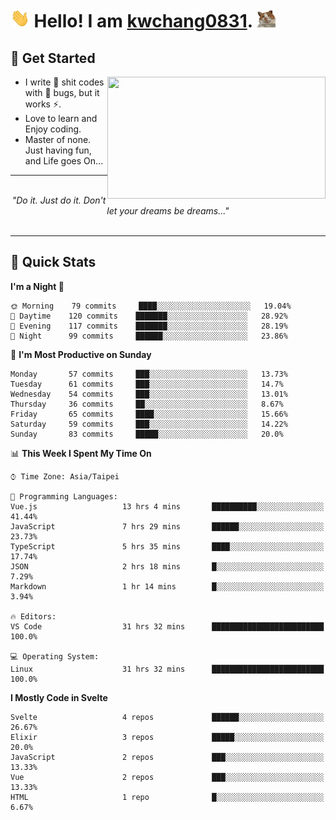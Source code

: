 <h1> <img src="./assets/hi.gif" height="30px"> Hello! I am <a href="https://github.com/kwchang0831">kwchang0831</a>. <img src="./assets/cool-cat.gif" height="30px"> </h1>
</h1>

## 🎉 Get Started

<a href="#"><img align="right" src="https://media.tenor.com/S5qCffxIFdUAAAAC/the-muppet-kermit-the-frog.gif" width="349" height="195" /></a>

- I write 💩 shit codes with 🐛 bugs, but it works ⚡️.
- Love to learn and Enjoy coding.
- Master of none. Just having fun, and Life goes On...

<hr/>
<br/>
<div align="center">
<i>"Do it. Just do it. Don't let your dreams be dreams..." </i>
</div>
<br/>
<hr/>

## 🙈 Quick Stats

<!--START_SECTION:waka-->
**I'm a Night 🦉** 

```text
🌞 Morning    79 commits     ████░░░░░░░░░░░░░░░░░░░░░   19.04% 
🌆 Daytime    120 commits    ███████░░░░░░░░░░░░░░░░░░   28.92% 
🌃 Evening    117 commits    ███████░░░░░░░░░░░░░░░░░░   28.19% 
🌙 Night      99 commits     ██████░░░░░░░░░░░░░░░░░░░   23.86%

```
📅 **I'm Most Productive on Sunday** 

```text
Monday       57 commits     ███░░░░░░░░░░░░░░░░░░░░░░   13.73% 
Tuesday      61 commits     ███░░░░░░░░░░░░░░░░░░░░░░   14.7% 
Wednesday    54 commits     ███░░░░░░░░░░░░░░░░░░░░░░   13.01% 
Thursday     36 commits     ██░░░░░░░░░░░░░░░░░░░░░░░   8.67% 
Friday       65 commits     ████░░░░░░░░░░░░░░░░░░░░░   15.66% 
Saturday     59 commits     ███░░░░░░░░░░░░░░░░░░░░░░   14.22% 
Sunday       83 commits     █████░░░░░░░░░░░░░░░░░░░░   20.0%

```


📊 **This Week I Spent My Time On** 

```text
⌚︎ Time Zone: Asia/Taipei

💬 Programming Languages: 
Vue.js                   13 hrs 4 mins       ██████████░░░░░░░░░░░░░░░   41.44% 
JavaScript               7 hrs 29 mins       ██████░░░░░░░░░░░░░░░░░░░   23.73% 
TypeScript               5 hrs 35 mins       ████░░░░░░░░░░░░░░░░░░░░░   17.74% 
JSON                     2 hrs 18 mins       █░░░░░░░░░░░░░░░░░░░░░░░░   7.29% 
Markdown                 1 hr 14 mins        █░░░░░░░░░░░░░░░░░░░░░░░░   3.94%

🔥 Editors: 
VS Code                  31 hrs 32 mins      █████████████████████████   100.0%

💻 Operating System: 
Linux                    31 hrs 32 mins      █████████████████████████   100.0%

```

**I Mostly Code in Svelte** 

```text
Svelte                   4 repos             ██████░░░░░░░░░░░░░░░░░░░   26.67% 
Elixir                   3 repos             █████░░░░░░░░░░░░░░░░░░░░   20.0% 
JavaScript               2 repos             ███░░░░░░░░░░░░░░░░░░░░░░   13.33% 
Vue                      2 repos             ███░░░░░░░░░░░░░░░░░░░░░░   13.33% 
HTML                     1 repo              █░░░░░░░░░░░░░░░░░░░░░░░░   6.67%

```



<!--END_SECTION:waka-->
